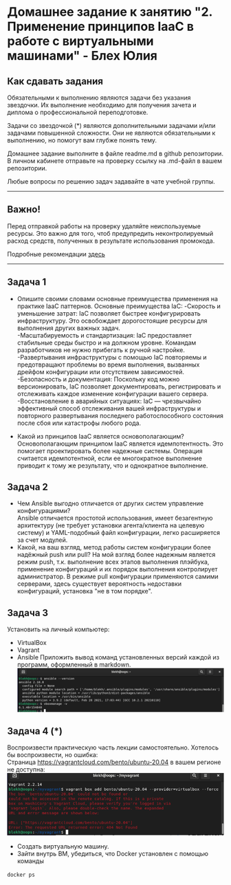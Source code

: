 # Домашнее задание к занятию "2. Применение принципов IaaC в работе с виртуальными машинами" - Блех Юлия


## Как сдавать задания

Обязательными к выполнению являются задачи без указания звездочки. Их выполнение необходимо для получения зачета и диплома о профессиональной переподготовке.

Задачи со звездочкой (*) являются дополнительными задачами и/или задачами повышенной сложности. Они не являются обязательными к выполнению, но помогут вам глубже понять тему.

Домашнее задание выполните в файле readme.md в github репозитории. В личном кабинете отправьте на проверку ссылку на .md-файл в вашем репозитории.

Любые вопросы по решению задач задавайте в чате учебной группы.

---

## Важно!

Перед отправкой работы на проверку удаляйте неиспользуемые ресурсы.
Это важно для того, чтоб предупредить неконтролируемый расход средств, полученных в результате использования промокода.

Подробные рекомендации [здесь](https://github.com/netology-code/virt-homeworks/blob/virt-11/r/README.md)

---

## Задача 1

- Опишите своими словами основные преимущества применения на практике IaaC паттернов.
Основные преимущества IaC:
-Скорость и уменьшение затрат: IaC позволяет быстрее конфигурировать инфраструктуру. Это освобождает дорогостоящие ресурсы для выполнения других важных задач.  
-Масштабируемость и стандартизация: IaC предоставляет стабильные среды быстро и на должном уровне. Командам разработчиков не нужно прибегать к ручной настройке.   -Развертывания инфраструктуры с помощью IaC повторяемы и предотвращают проблемы во время выполнения, вызванных дрейфом конфигурации или отсутствием зависимостей.  
-Безопасность и документация: Поскольку код можно версионировать, IaC позволяет документировать, регистрировать и отслеживать каждое изменение конфигурации вашего сервера.  
-Восстановление в аварийных ситуациях: IaC — чрезвычайно эффективный способ отслеживания вашей инфраструктуры и повторного развертывания последнего работоспособного состояния после сбоя или катастрофы любого рода. 

- Какой из принципов IaaC является основополагающим?  
Основополагающим принципом  IaaC является идемпотентность. Это помогает проектировать более надежные системы. Операция считается идемпотентной, если ее многократное выполнение приводит к тому же результату, что и однократное выполнение.

## Задача 2

- Чем Ansible выгодно отличается от других систем управление конфигурациями?  
Ansible отличается простотой использования, имеет безагентную архитектуру (не требует установки агента/клиента на целевую систему) и YAML-подобный файл конфигурации, легко расширяется за счет модулей. 
- Какой, на ваш взгляд, метод работы систем конфигурации более надёжный push или pull?
На мой взгляд более надежным является режим push, т.к. выполнение всех этапов выполнения плэйбука, применение конфигураций и их порядок выполнения контролирует администратор. В режиме pull конфигурации применяются самими серверами, здесь существует вероятность недоставки конфигураций, установка "не в том порядке". 

## Задача 3

Установить на личный компьютер:
- VirtualBox
- Vagrant
- Ansible
Приложить вывод команд установленных версий каждой из программ, оформленный в markdown.
![version](https://github.com/juls-blekh/-virt-homeworks/blob/main/img/Version_vbox_ansible_vagrant.png)

## Задача 4 (*)

Воспроизвести практическую часть лекции самостоятельно.
Хотелось бы воспроизвести, но ошибка:  
Страница https://vagrantcloud.com/bento/ubuntu-20.04 в вашем регионе не доступна:  
![version](https://github.com/juls-blekh/-virt-homeworks/blob/main/img/Vagrant_err.png)
- Создать виртуальную машину.
- Зайти внутрь ВМ, убедиться, что Docker установлен с помощью команды

`docker ps`
